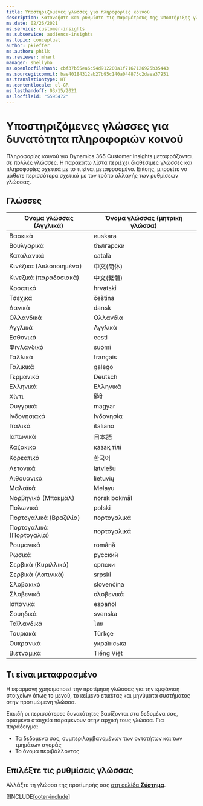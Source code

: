 ```yaml
---
title: Υποστηριζόμενες γλώσσες για πληροφορίες κοινού
description: Κατανοήστε και ρυθμίστε τις παραμέτρους της υποστήριξης γλώσσας.
ms.date: 02/26/2021
ms.service: customer-insights
ms.subservice: audience-insights
ms.topic: conceptual
author: pkieffer
ms.author: philk
ms.reviewer: mhart
manager: shellyha
ms.openlocfilehash: cbf37b55ea6c54d912200a1f7167126925b35443
ms.sourcegitcommit: bae40184312ab27b95c140a044875c2daea37951
ms.translationtype: HT
ms.contentlocale: el-GR
ms.lasthandoff: 03/15/2021
ms.locfileid: "5595472"
---
```

# <a name="supported-languages-for-audience-insights-capability"></a>Υποστηριζόμενες γλώσσες για δυνατότητα πληροφοριών κοινού

Πληροφορίες κοινού για Dynamics 365 Customer Insights μεταφράζονται σε πολλές γλώσσες. Η παρακάτω λίστα περιέχει διαθέσιμες γλώσσες και πληροφορίες σχετικά με το τι είναι μεταφρασμένο. Επίσης, μπορείτε να μάθετε περισσότερα σχετικά με τον τρόπο αλλαγής των ρυθμίσεων γλώσσας. 

## <a name="languages"></a>Γλώσσες

| Όνομα γλώσσας (Αγγλικά)|  Όνομα γλώσσας (μητρική γλώσσα) |
| ------------- | ------------- |
| Βασκικά | euskara |
| Βουλγαρικά | български |
| Καταλανικά | català |
| Κινέζικα (Απλοποιημένα) | 中文(简体) |
| Κινεζικά (παραδοσιακά) | 中文(繁體) |
| Κροατικά | hrvatski |
| Τσεχικά | čeština |
| Δανικά | dansk |
| Ολλανδικά | Ολλανδία |
| Αγγλικά | Αγγλικά |
| Εσθονικά | eesti |
| Φινλανδικά | suomi |
| Γαλλικά | français |
| Γαλικικά | galego |
| Γερμανικά | Deutsch |
| Ελληνικά | Ελληνικά |
| Χίντι | हिंदी |
| Ουγγρικά | magyar |
| Ινδονησιακά | Ινδονησία |
| Ιταλικά | italiano |
| Ιαπωνικά | 日本語 |
| Καζακικά | қазақ тілі |
| Κορεατικά | 한국어 |
| Λετονικά | latviešu |
| Λιθουανικά | lietuvių |
| Μαλαϊκά | Melayu |
| Νορβηγικά (Μποκμάλ) | norsk bokmål |
| Πολωνικά | polski |
| Πορτογαλικά (Βραζιλία) | πορτογαλικά |
| Πορτογαλικά (Πορτογαλία) | πορτογαλικά |
| Ρουμανικά | română |
| Ρωσικά | pусский |
| Σερβικά (Κυριλλικά) | српски |
| Σερβικά (Λατινικά) | srpski |
| Σλοβακικά | slovenčina |
| Σλοβενικά | σλοβενικά |
| Ισπανικά | español |
| Σουηδικά | svenska |
| Ταϊλανδικά | ไทย |
| Τουρκικά | Türkçe |
| Ουκρανικά | українська |
| Βιετναμικά | Tiếng Việt |

## <a name="whats-translated"></a>Τι είναι μεταφρασμένο

Η εφαρμογή χρησιμοποιεί την προτίμηση γλώσσας για την εμφάνιση στοιχείων όπως το μενού, το κείμενο ετικέτας και μηνύματα συστήματος στην προτιμώμενη γλώσσα.

Επειδή οι περισσότερες δυνατότητες βασίζονται στα δεδομένα σας, ορισμένα στοιχεία παραμένουν στην αρχική τους γλώσσα. Για παράδειγμα:

- Τα δεδομένα σας, συμπεριλαμβανομένων των οντοτήτων και των τμημάτων αγοράς
- Το όνομα περιβάλλοντος

## <a name="choose-your-language-settings"></a>Επιλέξτε τις ρυθμίσεις γλώσσας  

Αλλάξτε τη γλώσσα της προτίμησής σας [στη σελίδα **Σύστημα**](system.md).


[!INCLUDE[footer-include](../includes/footer-banner.md)]